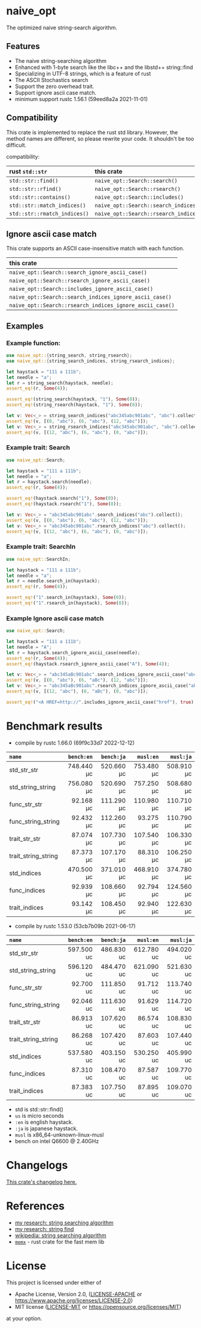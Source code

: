 # naive_opt

The optimized naive string-search algorithm.

## Features

- The naive string-searching algorithm
- Enhanced with 1-byte search like the libc++ and the libstd++ string::find
- Specializing in UTF-8 strings, which is a feature of rust
- The ASCII Stochastics search
- Support the zero overhead trait.
- Support ignore ascii case match.
- minimum support rustc 1.56.1 (59eed8a2a 2021-11-01)

## Compatibility

This crate is implemented to replace the rust std library.
However, the method names are different, so please rewrite your code.
It shouldn't be too difficult.

compatibility:

| rust `std::str`              | this crate                             |
|:-----------------------------|:---------------------------------------|
| `std::str::find()`           | `naive_opt::Search::search()`          |
| `std::str::rfind()`          | `naive_opt::Search::rsearch()`         |
| `std::str::contains()`       | `naive_opt::Search::includes()`        |
| `std::str::match_indices()`  | `naive_opt::Search::search_indices()`  |
| `std::str::rmatch_indices()` | `naive_opt::Search::rsearch_indices()` |

## Ignore ascii case match

This crate supports an ASCII case-insensitive match with each function.

| this crate                                               |
|:---------------------------------------------------------|
| `naive_opt::Search::search_ignore_ascii_case()`          |
| `naive_opt::Search::rsearch_ignore_ascii_case()`         |
| `naive_opt::Search::includes_ignore_ascii_case()`        |
| `naive_opt::Search::search_indices_ignore_ascii_case()`  |
| `naive_opt::Search::rsearch_indices_ignore_ascii_case()` |

## Examples

### Example function:

```rust
use naive_opt::{string_search, string_rsearch};
use naive_opt::{string_search_indices, string_rsearch_indices};

let haystack = "111 a 111b";
let needle = "a";
let r = string_search(haystack, needle);
assert_eq!(r, Some(4));

assert_eq!(string_search(haystack, "1"), Some(0));
assert_eq!(string_rsearch(haystack, "1"), Some(8));

let v: Vec<_> = string_search_indices("abc345abc901abc", "abc").collect();
assert_eq!(v, [(0, "abc"), (6, "abc"), (12, "abc")]);
let v: Vec<_> = string_rsearch_indices("abc345abc901abc", "abc").collect();
assert_eq!(v, [(12, "abc"), (6, "abc"), (0, "abc")]);
```

### Example trait: Search

```rust
use naive_opt::Search;

let haystack = "111 a 111b";
let needle = "a";
let r = haystack.search(needle);
assert_eq!(r, Some(4));

assert_eq!(haystack.search("1"), Some(0));
assert_eq!(haystack.rsearch("1"), Some(8));

let v: Vec<_> = "abc345abc901abc".search_indices("abc").collect();
assert_eq!(v, [(0, "abc"), (6, "abc"), (12, "abc")]);
let v: Vec<_> = "abc345abc901abc".rsearch_indices("abc").collect();
assert_eq!(v, [(12, "abc"), (6, "abc"), (0, "abc")]);
```

### Example trait: SearchIn

```rust
use naive_opt::SearchIn;

let haystack = "111 a 111b";
let needle = "a";
let r = needle.search_in(haystack);
assert_eq!(r, Some(4));

assert_eq!("1".search_in(haystack), Some(0));
assert_eq!("1".rsearch_in(haystack), Some(8));
```

### Example Ignore ascii case match

```rust
use naive_opt::Search;

let haystack = "111 a 111b";
let needle = "A";
let r = haystack.search_ignore_ascii_case(needle);
assert_eq!(r, Some(4));
assert_eq!(haystack.rsearch_ignore_ascii_case("A"), Some(4));

let v: Vec<_> = "abc345aBc901abc".search_indices_ignore_ascii_case("abc").collect();
assert_eq!(v, [(0, "abc"), (6, "aBc"), (12, "abc")]);
let v: Vec<_> = "abc345aBc901abc".rsearch_indices_ignore_ascii_case("abc").collect();
assert_eq!(v, [(12, "abc"), (6, "aBc"), (0, "abc")]);

assert_eq!("<A HREF=http://".includes_ignore_ascii_case("href"), true);
```

# Benchmark results

- compile by rustc 1.66.0 (69f9c33d7 2022-12-12)

|         `name`          | `bench:en`  | `bench:ja`  |  `musl:en`  |  `musl:ja`  |
|:------------------------|------------:|------------:|------------:|------------:|
| std_str_str             |  748.440 μc |  520.660 μc |  753.480 μc |  508.910 μc |
| std_string_string       |  756.080 μc |  520.690 μc |  757.250 μc |  508.680 μc |
| func_str_str            |   92.168 μc |  111.290 μc |  110.980 μc |  110.710 μc |
| func_string_string      |   92.432 μc |  112.260 μc |   93.275 μc |  110.790 μc |
| trait_str_str           |   87.074 μc |  107.730 μc |  107.540 μc |  106.330 μc |
| trait_string_string     |   87.373 μc |  107.170 μc |   88.310 μc |  106.250 μc |
| std_indices             |  470.500 μc |  371.010 μc |  468.910 μc |  374.780 μc |
| func_indices            |   92.939 μc |  108.660 μc |   92.794 μc |  124.560 μc |
| trait_indices           |   93.142 μc |  108.450 μc |   92.940 μc |  122.630 μc |

- compile by rustc 1.53.0 (53cb7b09b 2021-06-17)

|         `name`          | `bench:en`  | `bench:ja`  |  `musl:en`  |  `musl:ja`  |
|:------------------------|------------:|------------:|------------:|------------:|
| std_str_str             |  597.500 uc |  486.830 uc |  612.780 uc |  494.020 uc |
| std_string_string       |  596.120 uc |  484.470 uc |  621.090 uc |  521.630 uc |
| func_str_str            |   92.700 uc |  111.850 uc |   91.712 uc |  113.740 uc |
| func_string_string      |   92.046 uc |  111.630 uc |   91.629 uc |  114.720 uc |
| trait_str_str           |   86.913 uc |  107.620 uc |   86.574 uc |  108.830 uc |
| trait_string_string     |   86.268 uc |  107.420 uc |   87.603 uc |  107.440 uc |
| std_indices             |  537.580 uc |  403.150 uc |  530.250 uc |  405.990 uc |
| func_indices            |   87.310 uc |  108.470 uc |   87.587 uc |  109.770 uc |
| trait_indices           |   87.383 uc |  107.750 uc |   87.895 uc |  109.070 uc |

- std is std::str::find()
- `us` is micro seconds
- `:en` is english haystack.
- `:ja` is japanese haystack.
- `musl` is x86_64-unknown-linux-musl
- bench on intel Q6600 @ 2.40GHz

# Changelogs

[This crate's changelog here.](https://github.com/aki-akaguma/naive_opt/blob/main/CHANGELOG.md)

# References

- [my research: string searching algorithm](https://github.com/aki-akaguma/cmp_string_searching_algorithm)
- [my research: string find](https://github.com/aki-akaguma/cmp_string_find)
- [wikipedia: string searching algprithm](https://en.wikipedia.org/wiki/String-searching_algorithm)
- [`memx`](https://crates.io/crates/memx) - rust crate for the fast mem lib

# License

This project is licensed under either of

 * Apache License, Version 2.0, ([LICENSE-APACHE](LICENSE-APACHE) or
   https://www.apache.org/licenses/LICENSE-2.0)
 * MIT license ([LICENSE-MIT](LICENSE-MIT) or
   https://opensource.org/licenses/MIT)

at your option.
